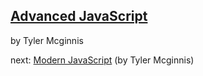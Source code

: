## [Advanced JavaScript](https://coursehunter.net/course/advanced-javascript)
  
by Tyler Mcginnis

next: [Modern JavaScript](https://coursehunter.net/course/sovremennyy-javascript-tyler-mcginnis) (by Tyler Mcginnis)
